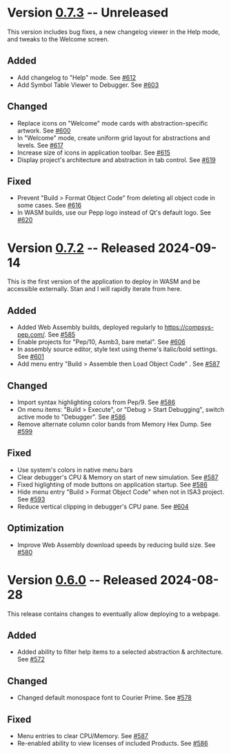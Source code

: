# Version [0.7.3](https://github.com/Matthew-McRaven/Pepp/releases/v0.7.3) -- Unreleased

This version includes bug fixes, a new changelog viewer in the Help mode, and tweaks to the Welcome screen.

## Added

 - Add changelog to "Help" mode. See [#612]()
 - Add Symbol Table Viewer to Debugger. See [#603]()

## Changed

 - Replace icons on "Welcome" mode cards with abstraction-specific artwork. See [#600]()
 - In "Welcome" mode, create uniform grid layout for abstractions and levels. See [#617]()
 - Increase size of icons in application toolbar. See [#615]()
 - Display project's architecture and abstraction in tab control. See [#619]()

## Fixed

 - Prevent "Build > Format Object Code" from deleting all object code in some cases. See [#616]()
 - In WASM builds, use our Pepp logo instead of Qt's default logo. See [#620]()


# Version [0.7.2](https://github.com/Matthew-McRaven/Pepp/releases/v0.7.2) -- Released 2024-09-14

This is the first version of the application to deploy in WASM and be accessible externally. Stan and I will rapidly iterate from here.

## Added

 - Added Web Assembly builds, deployed regularly to https://compsys-pep.com/. See [#585]()
 - Enable projects for "Pep/10, Asmb3, bare metal". See [#606]()
 - In assembly source editor, style text using theme's italic/bold settings. See [#601]()
 - Add menu entry "Build > Assemble then Load Object Code" . See [#587]()

## Changed

 - Import syntax highlighting colors from Pep/9. See [#586]()
 - On menu items: "Build > Execute", or "Debug > Start Debugging", switch active mode to "Debugger". See [#586]()
 - Remove alternate column color bands from Memory Hex Dump. See [#599]()

## Fixed

 - Use system's colors in native menu bars
 - Clear debugger's CPU & Memory on start of new simulation. See [#587]()
 - Fixed higlighting of mode buttons on application startup. See [#586]()
 - Hide menu entry "Build > Format Object Code" when not in ISA3 project. See [#593]()
 - Reduce vertical clipping in debugger's CPU pane. See [#604]()

## Optimization

 - Improve Web Assembly download speeds by reducing build size. See [#580]()


# Version [0.6.0](https://github.com/Matthew-McRaven/Pepp/releases/v0.6.0) -- Released 2024-08-28

This release contains changes to eventually allow deploying to a webpage.

## Added

 - Added ability to filter help items to a selected abstraction & architecture. See [#572]()

## Changed

 - Changed default monospace font to Courier Prime. See [#578]()

## Fixed

 - Menu entries to clear CPU/Memory. See [#587]()
 - Re-enabled ability to view licenses of included Products. See [#586]()
